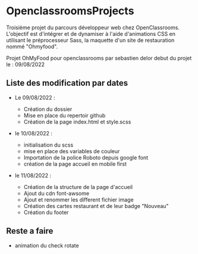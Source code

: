 
# OpenclassroomsProjects

Troisième projet du parcours développeur web chez OpenClassrooms.
L'objectif est d'intégrer et de dynamiser à l'aide d'animations CSS en utilisant le préprocesseur Sass, la maquette d'un site de restauration nommé "Ohmyfood".

Projet OhMyFood pour openclassrooms par sebastien delor
debut du projet le : 09/08/2022

## Liste des modification par dates

- Le 09/08/2022 :
  - Création du dossier
  - Mise en place du repertoir github
  - Création de la page index.html et style.scss

- le 10/08/2022 :
  - initialisation du scss
  - mise en place des variables de couleur
  - Importation de la police Roboto depuis google font
  - création de la page accueil en mobile first

- le 11/08/2022 :
  - Création de la structure de la page d'accueil
  - Ajout du cdn font-awsome
  - Ajout et renommer les different fichier image
  - Création des cartes restaurant et de leur badge "Nouveau"
  - Création du footer

## Reste a faire

- animation du check  rotate
